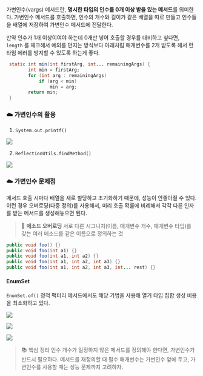 가변인수(vargs) 메서드란, **명시한 타입의 인수를 0개 이상 받을 있는 메서드**를 의미한다. 가변인수 메서드를 호출하면, 인수의 개수와 길이가 같은 배열을 따로 만들고 인수들을 배열에 저장하여 가변인수 메서드에 전달한다.


만약 인수가 1개 이상이여야 하는데 0개만 넣어 호출할 경우를 대비하고 싶다면, `length` 를 체크해서 예외를 던지는 방식보다 아래처럼 매개변수를 2개 받도록 해서 런타임 에러를 방지할 수 있도록 하는게 좋다.

```java
 static int min(int firstArg, int... remainingArgs) {
        int min = firstArg;
        for (int arg : remainingArgs)
            if (arg < min)
                min = arg;
        return min;
 }
```

### ☁️ 가변인수의 활용

1. `System.out.printf()` 

![](https://velog.velcdn.com/images/semi-cloud/post/39eb4a53-8961-49b8-8b4f-8d0d4f3e3b04/image.png)


2. `ReflectionUtils.findMethod()`

![](https://velog.velcdn.com/images/semi-cloud/post/15ab688c-c712-4eb6-8e73-7cc0051e358f/image.png)


### ☁️ 가변인수 문제점

메서드 호출 시마다 배열을 새로 할당하고 초기화하기 때문에, 성능이 안좋아질 수 있다. 이런 경우 오버로딩(다중 정의)를 사용해서, 미리 호출 확률에 비례해서 각각 다른 인자를 받는 메서드를 생성해놓으면 된다.

> 🫧 **메소드 오버로딩**
서로 다른 시그니처(이름, 매개변수 개수, 매개변수 타입)를 갖는 여러 메소드를 같은 이름으로 정의하는 것

```java
public void foo() {}
public void foo(int a1) {}
public void foo(int a1, int a2) {}
public void foo(int a1, int a2, int a3) {}
public void foo(int a1, int a2, int a3, int... rest) {}
```

#### EnumSet

`EnumSet.of()` 정적 팩터리 메서드에서도 해당 기법을 사용해 열거 타입 집합 생성 비용을 최소화하고 있다.


![](https://velog.velcdn.com/images/semi-cloud/post/896a7e97-d34a-4391-9054-14ed25605b6c/image.png)

![](https://velog.velcdn.com/images/semi-cloud/post/b23298af-e9fd-4718-b619-49ae91c89d56/image.png)

![](https://velog.velcdn.com/images/semi-cloud/post/3b0b99e1-f811-4eb8-a301-b245fc367f96/image.png)


> 📚 핵심 정리
인수 개수가 일정하지 않은 메서드를 정의해야 한다면, 가변인수가 반드시 필요하다. 메서드를 재정의할 때 필수 매개변수는 가변인수 앞에 두고, 가변인수를 사용할 때는 성능 문제까지 고려하자.